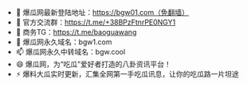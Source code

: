 - 👋 爆瓜网最新登陆地址：https://bgw01.com（免翻墙）
- 👀 官方交流群：https://t.me/+38BPzFtnrPE0NGY1
- 🌱 商务TG：https://t.me/baoguawang
- 💞️ 爆瓜网永久域名：bgw1.com
- 📫 爆瓜网永久中转域名：bgw.cool
- 😄 爆瓜网，为“吃瓜”爱好者打造的八卦资讯平台！
- ⚡ 爆料大瓜实时更新，汇集全网第一手吃瓜讯息，让你的吃瓜路一片坦途

<!---
bgw1com/bgw1com is a ✨ special ✨ repository because its `README.md` (this file) appears on your GitHub profile.
You can click the Preview link to take a look at your changes.
--->
